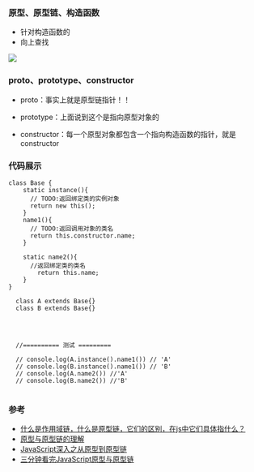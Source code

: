 ### 原型、原型链、构造函数  
- 针对构造函数的  
- 向上查找  

![](https://raw.githubusercontent.com/chenfengyanyu/my-web-accumulation/master/images/typeof/proto.jpeg)
### proto、prototype、constructor
- proto：事实上就是原型链指针！！

- prototype：上面说到这个是指向原型对象的

- constructor：每一个原型对象都包含一个指向构造函数的指针，就是constructor

### 代码展示
```
class Base {
    static instance(){
      // TODO:返回绑定类的实例对象
      return new this();
    }
    name1(){
      // TODO:返回调用对象的类名
      return this.constructor.name;
    }

    static name2(){
      //返回绑定类的类名
        return this.name;
    }
}

  class A extends Base{}
  class B extends Base{}




  //========== 测试 =========
  
  // console.log(A.instance().name1()) // 'A'
  // console.log(B.instance().name1()) // 'B'
  // console.log(A.name2()) //'A'
  // console.log(B.name2()) //'B'


```

### 参考  
- [什么是作用域链，什么是原型链，它们的区别，在js中它们具体指什么？](https://www.cnblogs.com/pssp/p/5204324.html)  
- [原型与原型链的理解](https://www.jianshu.com/p/f30fa27999e3)
- [JavaScript深入之从原型到原型链 ](https://github.com/mqyqingfeng/Blog/issues/2)
- [三分钟看完JavaScript原型与原型链](https://juejin.im/post/6844903567375990791)
